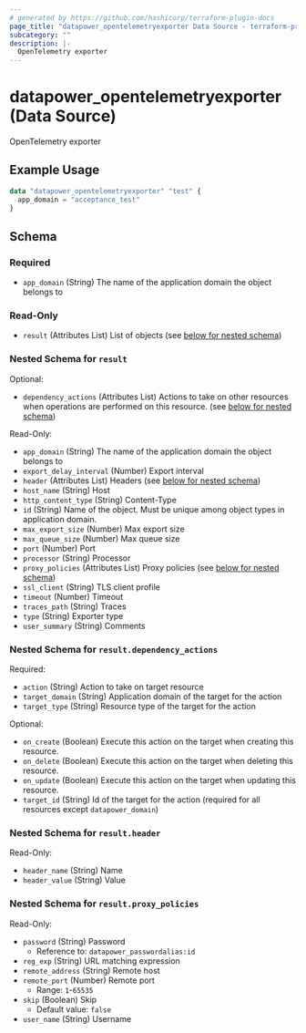 ```yaml
---
# generated by https://github.com/hashicorp/terraform-plugin-docs
page_title: "datapower_opentelemetryexporter Data Source - terraform-provider-datapower"
subcategory: ""
description: |-
  OpenTelemetry exporter
---
```


# datapower_opentelemetryexporter (Data Source)

OpenTelemetry exporter

## Example Usage

```terraform
data "datapower_opentelemetryexporter" "test" {
  app_domain = "acceptance_test"
}
```

<!-- schema generated by tfplugindocs -->
## Schema

### Required

- `app_domain` (String) The name of the application domain the object belongs to

### Read-Only

- `result` (Attributes List) List of objects (see [below for nested schema](#nestedatt--result))

<a id="nestedatt--result"></a>
### Nested Schema for `result`

Optional:

- `dependency_actions` (Attributes List) Actions to take on other resources when operations are performed on this resource. (see [below for nested schema](#nestedatt--result--dependency_actions))

Read-Only:

- `app_domain` (String) The name of the application domain the object belongs to
- `export_delay_interval` (Number) Export interval
- `header` (Attributes List) Headers (see [below for nested schema](#nestedatt--result--header))
- `host_name` (String) Host
- `http_content_type` (String) Content-Type
- `id` (String) Name of the object. Must be unique among object types in application domain.
- `max_export_size` (Number) Max export size
- `max_queue_size` (Number) Max queue size
- `port` (Number) Port
- `processor` (String) Processor
- `proxy_policies` (Attributes List) Proxy policies (see [below for nested schema](#nestedatt--result--proxy_policies))
- `ssl_client` (String) TLS client profile
- `timeout` (Number) Timeout
- `traces_path` (String) Traces
- `type` (String) Exporter type
- `user_summary` (String) Comments

<a id="nestedatt--result--dependency_actions"></a>
### Nested Schema for `result.dependency_actions`

Required:

- `action` (String) Action to take on target resource
- `target_domain` (String) Application domain of the target for the action
- `target_type` (String) Resource type of the target for the action

Optional:

- `on_create` (Boolean) Execute this action on the target when creating this resource.
- `on_delete` (Boolean) Execute this action on the target when deleting this resource.
- `on_update` (Boolean) Execute this action on the target when updating this resource.
- `target_id` (String) Id of the target for the action (required for all resources except `datapower_domain`)


<a id="nestedatt--result--header"></a>
### Nested Schema for `result.header`

Read-Only:

- `header_name` (String) Name
- `header_value` (String) Value


<a id="nestedatt--result--proxy_policies"></a>
### Nested Schema for `result.proxy_policies`

Read-Only:

- `password` (String) Password
  - Reference to: `datapower_passwordalias:id`
- `reg_exp` (String) URL matching expression
- `remote_address` (String) Remote host
- `remote_port` (Number) Remote port
  - Range: `1`-`65535`
- `skip` (Boolean) Skip
  - Default value: `false`
- `user_name` (String) Username
